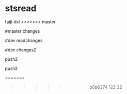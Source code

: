 # stsread
taiji-dxl
<<<<<<< master

#master changes

#dev readchanges

#dev changes2

push2

push2



=======
>>>>>>> b6b6374 123 32
